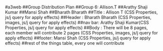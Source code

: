 #a3web
##Group Distribution Plan 
##Group 6: Allison.T
          ##Arathy Shaji Kumar 
          ##Mansi Shah
          ##Bharath Bharath
##Title : Allison T (CSS Properties, js/j query for apply effects)
##Header : Bharath Bharath (CSS Properties, images, js/j query for apply effects)
##nav bar: Arathy Shaji Kumar(CSS Properties, js/j query for apply effects)
##Body : There will be 8 pages, each member will contribute 2 pages (CSS Properties, images, js/j query for apply effects)
##footer: Mansi Shah (CSS Properties, js/j query for apply effects)
##rest of the things table, every one will contribute


